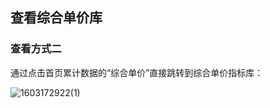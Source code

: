## **查看综合单价库**

### 查看方式二

通过点击首页累计数据的“综合单价”直接跳转到综合单价指标库：

![1603172922(1)](https://img-blog.csdnimg.cn/20201020155300897.png)

<script type="text/javascript">
window.addEventListener("load", function() {
  var click_handle = function() {
    if (this.href.substr(-5) == ".html") {
      location.href = this.href;
    } else {
      location.href = "./index.html";
    }
  };
  var as = document.querySelectorAll(".chapter a, .navigation-prev, .navigation-next");
  for (var i = 0; i < as.length; i++) {
    as[i].addEventListener("click", click_handle, true);
    as[i].title = as[i].innerText;
  }
});
</script>